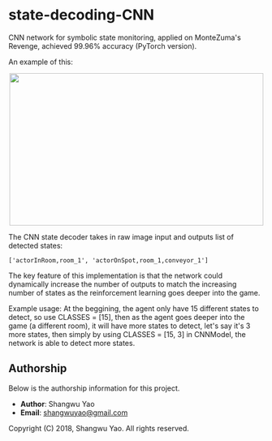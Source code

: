 # state-decoding-CNN
CNN network for symbolic state monitoring, applied on MonteZuma's Revenge, achieved 99.96% accuracy (PyTorch version).

An example of this: 

<p align="center">
<img src="https://pic-markdown.s3.amazonaws.com/region=us-west-2&tab=overview/2018-05-27-040049.png" width="500" height="300" />
</p>

The CNN state decoder takes in raw image input and outputs list of detected states: 
```
['actorInRoom,room_1', 'actorOnSpot,room_1,conveyor_1']
```

The key feature of this implementation is that the network could dynamically increase the number of outputs to match the increasing number of states as the reinforcement learning goes deeper into the game.

Example usage: 
At the beggining, the agent only have 15 different states to detect, so use CLASSES = \[15\], 
then as the agent goes deeper into the game (a different room), it will have more states to detect, let's say it's 3 more states, then simply by using CLASSES = \[15, 3\] in CNNModel, the network is able to detect more states.

## Authorship

Below is the authorship information for this project.

  * __Author__:  Shangwu Yao
  * __Email__:   shangwuyao@gmail.com

Copyright (C) 2018, Shangwu Yao. All rights reserved.
